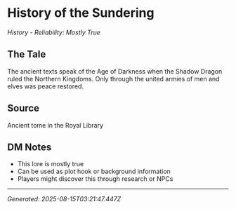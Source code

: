 # History of the Sundering

*History - Reliability: Mostly True*

## The Tale
The ancient texts speak of the Age of Darkness when the Shadow Dragon ruled the Northern Kingdoms. Only through the united armies of men and elves was peace restored.

## Source
Ancient tome in the Royal Library

## DM Notes
- This lore is mostly true
- Can be used as plot hook or background information
- Players might discover this through research or NPCs

---
*Generated: 2025-08-15T03:21:47.447Z*
